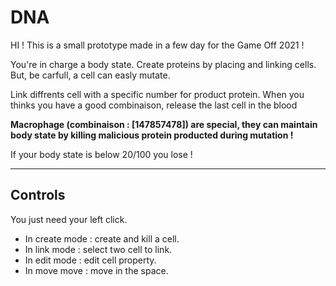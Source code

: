 # DNA	 


HI ! This is a small prototype made in a few day for the Game Off 2021 !

You're in charge a body state. Create proteins by placing and linking cells. But, be carfull, a cell can easly mutate. 

Link diffrents cell with a specific number for product protein. When you thinks you have a good combinaison, release the last cell in the blood

**Macrophage (combinaison : [147857478]) are special, they can maintain body state by killing malicious protein producted during mutation !** 

If your body state is below 20/100 you lose !

----

## Controls

You just need your left click.
- In create mode : create and kill a cell.
- In link mode : select two cell to link. 
- In edit mode : edit cell property.
- In move move : move in the space.


